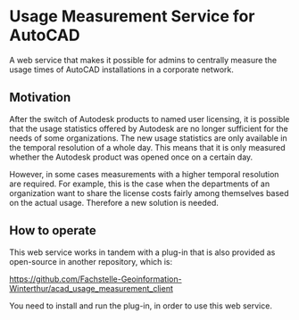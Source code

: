 # Usage Measurement Service for AutoCAD
A web service that makes it possible for admins to centrally measure the usage times of AutoCAD installations in a corporate network.

## Motivation
After the switch of Autodesk products to named user licensing, it is possible that the usage statistics offered by Autodesk are no longer sufficient for the needs of some organizations. The new usage statistics are only available in the temporal resolution of a whole day. This means that it is only measured whether the Autodesk product was opened once on a certain day.

However, in some cases measurements with a higher temporal resolution are required. For example, this is the case when the departments of an organization want to share the license costs fairly among themselves based on the actual usage. Therefore a new solution is needed.

## How to operate
This web service works in tandem with a plug-in that is also provided as open-source in another repository, which is:

https://github.com/Fachstelle-Geoinformation-Winterthur/acad_usage_measurement_client

You need to install and run the plug-in, in order to use this web service.

